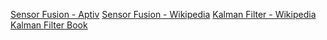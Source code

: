 [Sensor Fusion - Aptiv](https://www.aptiv.com/en/insights/article/what-is-sensor-fusion#:~:text=Sensor%20fusion%20is%20the%20ability,strengths%20of%20the%20different%20sensors)
[Sensor Fusion - Wikipedia](https://en.wikipedia.org/wiki/Sensor_fusion)
[Kalman Filter - Wikipedia](https://en.wikipedia.org/wiki/Kalman_filter)
[Kalman Filter Book](https://www.kalmanfilter.net/default.aspx)

